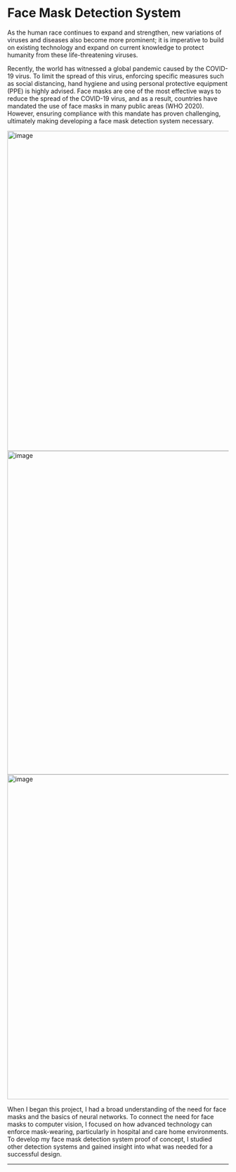 # Face Mask Detection System
As the human race continues to expand and strengthen, new variations of viruses and diseases also become more prominent; it is imperative to build on existing technology and expand on current knowledge to protect humanity from these life-threatening viruses. 

Recently, the world has witnessed a global pandemic caused by the COVID-19 virus. To limit the spread of this virus, enforcing specific measures such as social distancing, hand hygiene and using personal protective equipment (PPE) is highly advised. Face masks are one of the most effective ways to reduce the spread of the COVID-19 virus, and as a result, countries have mandated the use of face masks in many public areas (WHO 2020). However, ensuring compliance with this mandate has proven challenging, ultimately making developing a face mask detection system necessary.

<img width="727" alt="image" src="https://github.com/Junaid0411/FaceMaskDetectionSystem/assets/62774004/20542f28-5051-4a1c-b869-e5aeb97afd39">

<img width="735" alt="image" src="https://github.com/Junaid0411/FaceMaskDetectionSystem/assets/62774004/65406ce4-d190-4577-9165-0a964299f848">

<img width="738" alt="image" src="https://github.com/Junaid0411/FaceMaskDetectionSystem/assets/62774004/4bd8bd99-2de8-495a-ac9c-9b67556e93e9">


When I began this project, I had a broad understanding of the need for face masks and the basics of neural networks. To connect the need for face masks to computer vision, I focused on how advanced technology can enforce mask-wearing, particularly in hospital and care home environments. To develop my face mask detection system proof of concept, I studied other detection systems and gained insight into what was needed for a successful design.

________________________________________________________________________________________________________________________________________________________________________________________________________________________________

